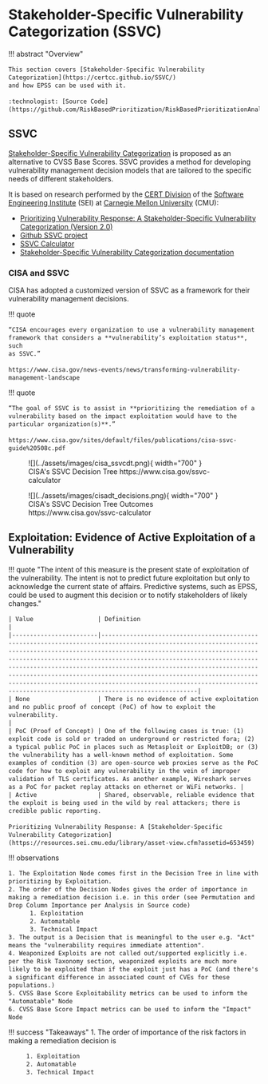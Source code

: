 # Stakeholder-Specific Vulnerability Categorization (SSVC)

<!-- 
note: the SSVC documentation site certcc.github.io/SSVC is slated to go online in mid-March 2024.
Until then, it just redirects to an SSVC calculator https://certcc.github.io/SSVC/ssvc-calc/
-->

!!! abstract "Overview"

    This section covers [Stakeholder-Specific Vulnerability Categorization](https://certcc.github.io/SSVC/)
    and how EPSS can be used with it.

    :technologist: [Source Code](https://github.com/RiskBasedPrioritization/RiskBasedPrioritizationAnalysis/blob/main/cisa_ssvc_dt/DT_analysis.ipynb) 
  

## SSVC

[Stakeholder-Specific Vulnerability Categorization](https://certcc.github.io/SSVC/) is proposed as an alternative to 
CVSS Base Scores. SSVC provides a method for developing vulnerability management decision models that are tailored to the
specific needs of different stakeholders. 

It is based on research performed by the [CERT Division](https://www.sei.cmu.edu/about/divisions/cert/)
of the [Software Engineering Institute](https://www.sei.cmu.edu) (SEI) at [Carnegie Mellon University](https://www.cmu.edu) (CMU):

- [Prioritizing Vulnerability Response: A Stakeholder-Specific Vulnerability Categorization (Version 2.0)](https://resources.sei.cmu.edu/library/asset-view.cfm?assetid=653459)
- [Github SSVC project](https://github.com/CERTCC/SSVC)
- [SSVC Calculator](https://certcc.github.io/SSVC/ssvc-calc/)
- [Stakeholder-Specific Vulnerability Categorization documentation](https://certcc.github.io/SSVC/)

### CISA and SSVC

CISA has adopted a customized version of SSVC as a framework for their vulnerability management decisions.

!!! quote

    “CISA encourages every organization to use a vulnerability management
    framework that considers a **vulnerability’s exploitation status**, such
    as SSVC.”

    https://www.cisa.gov/news-events/news/transforming-vulnerability-management-landscape
  
!!! quote

    “The goal of SSVC is to assist in **prioritizing the remediation of a
    vulnerability based on the impact exploitation would have to the
    particular organization(s)**.”

    https://www.cisa.gov/sites/default/files/publications/cisa-ssvc-guide%20508c.pdf


  
<figure markdown>
![](../assets/images/cisa_ssvcdt.png){ width="700" }
<figcaption>CISA's SSVC Decision Tree https://www.cisa.gov/ssvc-calculator</figcaption> 
</figure>
  
<figure markdown>
![](../assets/images/cisadt_decisions.png){ width="700" }
<figcaption>CISA's SSVC Decision Tree Outcomes https://www.cisa.gov/ssvc-calculator</figcaption> 
</figure>


## Exploitation: Evidence of Active Exploitation of a Vulnerability

!!! quote
    "The intent of this measure is the present state of exploitation of the
    vulnerability. The intent is not to predict future exploitation but only
    to acknowledge the current state of affairs. Predictive systems, such as
    EPSS, could be used to augment this decision or to notify stakeholders
    of likely changes."


    | Value                  | Definition                                                                                                                                                                                                                                                                                                                                                                                                                                                                                                                          |
    |------------------------|-------------------------------------------------------------------------------------------------------------------------------------------------------------------------------------------------------------------------------------------------------------------------------------------------------------------------------------------------------------------------------------------------------------------------------------------------------------------------------------------------------------------------------------|
    | None                   | There is no evidence of active exploitation and no public proof of concept (PoC) of how to exploit the vulnerability.                                                                                                                                                                                                                                                                                                                                                                                                               |
    | PoC (Proof of Concept) | One of the following cases is true: (1) exploit code is sold or traded on underground or restricted fora; (2) a typical public PoC in places such as Metasploit or ExploitDB; or (3) the vulnerability has a well-known method of exploitation. Some examples of condition (3) are open-source web proxies serve as the PoC code for how to exploit any vulnerability in the vein of improper validation of TLS certificates. As another example, Wireshark serves as a PoC for packet replay attacks on ethernet or WiFi networks. |
    | Active                 | Shared, observable, reliable evidence that the exploit is being used in the wild by real attackers; there is credible public reporting.                                             

    Prioritizing Vulnerability Response: A [Stakeholder-Specific Vulnerability Categorization](https://resources.sei.cmu.edu/library/asset-view.cfm?assetid=653459)
                                                                                                                                                                                                                                        

!!! observations
    
    1. The Exploitation Node comes first in the Decision Tree in line with prioritizing by Exploitation.
    2. The order of the Decision Nodes gives the order of importance in making a remediation decision i.e. in this order (see Permutation and Drop Column Importance per Analysis in Source code)
          1. Exploitation
          2. Automatable
          3. Technical Impact
    3. The output is a Decision that is meaningful to the user e.g. "Act" means the "vulnerability requires immediate attention".
    4. Weaponized Exploits are not called out/supported explicitly i.e. per the Risk Taxonomy section, weaponized exploits are much more likely to be exploited than if the exploit just has a PoC (and there's a significant difference in associated count of CVEs for these populations.)
    5. CVSS Base Score Exploitability metrics can be used to inform the "Automatable" Node
    6. CVSS Base Score Impact metrics can be used to inform the "Impact" Node

!!! success "Takeaways"
    1. The order of importance of the risk factors in making a remediation decision is

         1. Exploitation
         2. Automatable
         3. Technical Impact


